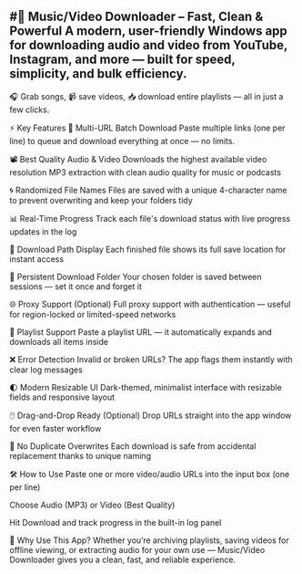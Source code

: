 #🎵 Music/Video Downloader – Fast, Clean & Powerful
A modern, user-friendly Windows app for downloading audio and video from YouTube, Instagram, and more — built for speed, simplicity, and bulk efficiency.
---
🎧 Grab songs, 📹 save videos, 📥 download entire playlists — all in just a few clicks.

⚡ Key Features
🔗 Multi-URL Batch Download
Paste multiple links (one per line) to queue and download everything at once — no limits.

📽️ Best Quality Audio & Video
Downloads the highest available video resolution
MP3 extraction with clean audio quality for music or podcasts

🌀 Randomized File Names
Files are saved with a unique 4-character name to prevent overwriting and keep your folders tidy

📊 Real-Time Progress
Track each file's download status with live progress updates in the log

📁 Download Path Display
Each finished file shows its full save location for instant access

📌 Persistent Download Folder
Your chosen folder is saved between sessions — set it once and forget it

🌐 Proxy Support (Optional)
Full proxy support with authentication — useful for region-locked or limited-speed networks

🧩 Playlist Support
Paste a playlist URL — it automatically expands and downloads all items inside

❌ Error Detection
Invalid or broken URLs? The app flags them instantly with clear log messages

🌓 Modern Resizable UI
Dark-themed, minimalist interface with resizable fields and responsive layout

🖱️ Drag-and-Drop Ready (Optional)
Drop URLs straight into the app window for even faster workflow

🔐 No Duplicate Overwrites
Each download is safe from accidental replacement thanks to unique naming

🛠️ How to Use
Paste one or more video/audio URLs into the input box (one per line)

Choose Audio (MP3) or Video (Best Quality)


Hit Download and track progress in the built-in log panel

🚀 Why Use This App?
Whether you’re archiving playlists, saving videos for offline viewing, or extracting audio for your own use — Music/Video Downloader gives you a clean, fast, and reliable experience.
